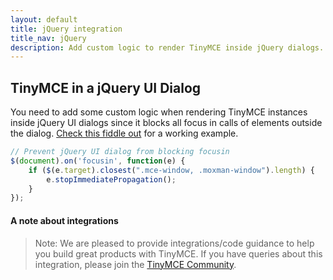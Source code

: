 ```yaml
---
layout: default
title: jQuery integration
title_nav: jQuery
description: Add custom logic to render TinyMCE inside jQuery dialogs.
---
```


## TinyMCE in a jQuery UI Dialog

You need to add some custom logic when rendering TinyMCE instances inside jQuery UI dialogs since it blocks all focus in calls of elements outside the dialog. [Check this fiddle out](http://fiddle.tinymce.com/rsdaab/713) for a working example.

```js
// Prevent jQuery UI dialog from blocking focusin
$(document).on('focusin', function(e) {
    if ($(e.target).closest(".mce-window, .moxman-window").length) {
		e.stopImmediatePropagation();
	}
});
```


#### A note about integrations

> Note: We are pleased to provide integrations/code guidance to help you build great products with TinyMCE. If you have queries about this integration, please join the [TinyMCE Community](https://community.tiny.cloud).
